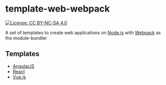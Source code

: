 # template-web-webpack

[![License: CC BY-NC-SA 4.0](https://licensebuttons.net/l/by-nc-sa/4.0/80x15.png)](https://creativecommons.org/licenses/by-nc-sa/4.0)

A set of templates to create web applications on [Node.js](https://nodejs.org/) with [Webpack](https://webpack.js.org/) as the module-bundler

## Templates

 - [AngularJS](angular-js)
 - [React](react)
 - [Vue.js](vue-js)
